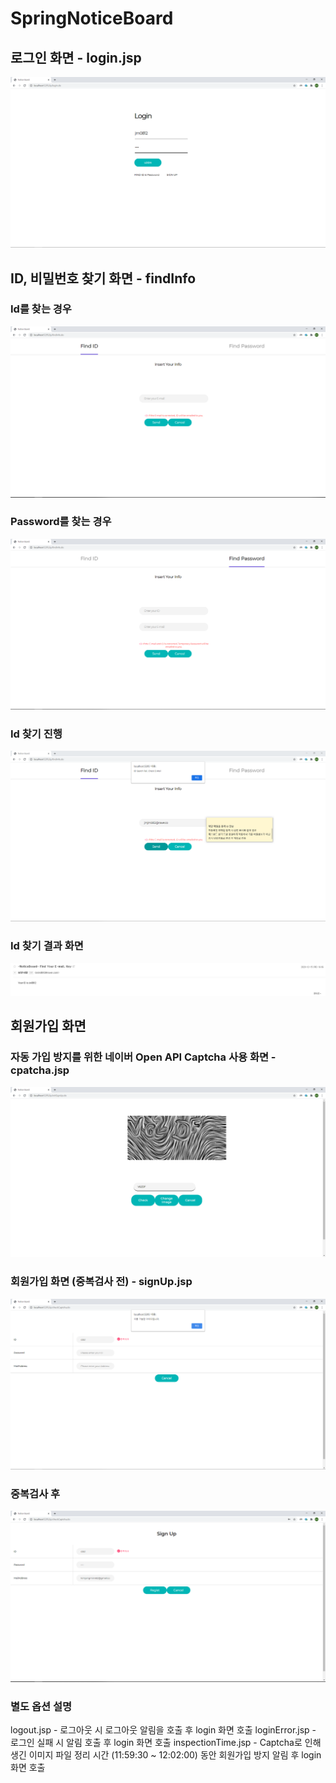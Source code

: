 # SpringNoticeBoard

## 로그인 화면 - login.jsp

![login1](./NoticeBorder2/src/main/resources/image/login1.PNG)

## ID, 비밀번호 찾기 화면 - findInfo

### Id를 찾는 경우 

![IdPasswordFind1](./NoticeBorder2/src/main/resources/image/IdPasswordFind1.PNG)

### Password를 찾는 경우

![IdPasswordFind2](./NoticeBorder2/src/main/resources/image/IdPasswordFind2.PNG)

### Id 찾기  진행

![IdPasswordFind3](./NoticeBorder2/src/main/resources/image/IdPasswordFind3.PNG)

### Id 찾기 결과 화면

![IdPasswordFind4](./NoticeBorder2/src/main/resources/image/IdPasswordFind4.PNG)

## 회원가입 화면

### 자동 가입 방지를 위한 네이버 Open API Captcha 사용 화면 - cpatcha.jsp

![SignUp1](./NoticeBorder2/src/main/resources/image/SignUp1.PNG)

### 회원가입 화면 (중복검사 전) - signUp.jsp

![SignUp2](./NoticeBorder2/src/main/resources/image/SignUp2.PNG)

### 중복검사 후

![SignUp3](./NoticeBorder2/src/main/resources/image/SignUp3.PNG)

### 별도 옵션 설명

logout.jsp - 로그아웃 시 로그아웃 알림을 호출 후  login 화면 호출
loginError.jsp - 로그인 실패 시 알림 호출 후 login 화면 호출
inspectionTime.jsp - Captcha로 인해 생긴 이미지 파일 정리 시간 (11:59:30 ~ 12:02:00) 동안 회원가입 방지 알림 후 login 화면 호출

